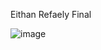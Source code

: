 Eithan Refaely Final


![image](https://user-images.githubusercontent.com/87932949/134815165-65904cd9-3e15-4825-b6d4-104c480b289f.png)


